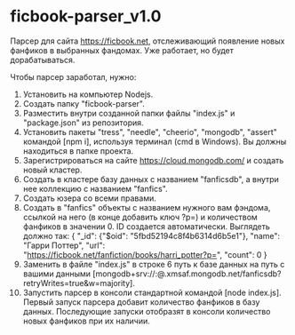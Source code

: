 # ficbook-parser_v1.0
Парсер для сайта https://ficbook.net, отслеживающий появление новых фанфиков в выбранных фандомах. Уже работает, но будет дорабатываться.

Чтобы парсер заработал, нужно:
1. Установить на компьютер Nodejs.
2. Создать папку "ficbook-parser".
3. Разместить внутри созданной папки файлы "index.js" и "package.json" из репозитория.
4. Установить пакеты "tress", "needle", "cheerio", "mongodb", "assert" командой [npm i], используя терминал (cmd в Windows). Вы должны находиться в папке проекта.
5. Зарегистрироваться на сайте https://cloud.mongodb.com/ и создать новый кластер.
6. Создать в кластере базу данных с названием "fanficsdb", а внутри нее коллекцию с названием "fanfics". 
7. Создать юзера со всеми правами.
8. Создать в "fanfics" объекты c названием нужного вам фэндома, ссылкой на него (в конце добавить ключ ?p=) и количеством фанфиков в значении 0. ID создается автоматически. Выглядеть должно так: { "_id": {"$oid": "5fbd52194c8f4b6314d6b5e1"}, "name": "Гарри Поттер", "url": "https://ficbook.net/fanfiction/books/harri_potter?p=", "count": 0 } 
9. Заменить в файле "index.js" в строке 6 путь к базе данных на путь с вашими данными [mongodb+srv://<username>:<password>@<clustername>.xmsaf.mongodb.net/fanficsdb?retryWrites=true&w=majority]. 
10. Запустить парсер в консоли стандартной командой [node index.js]. Первый запуск парсера добавит количество фанфиков в базу данных. Последующие запуски отобразят в консоли количество новых фанфиков при их наличии.
